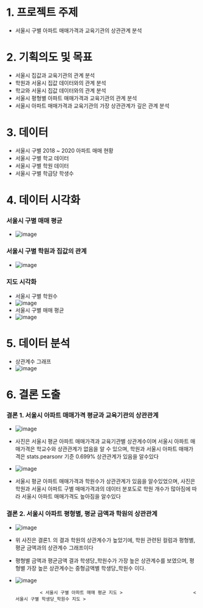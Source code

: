 # 1. 프로젝트 주제
-	서울시 구별 아파트 매매가격과 교육기관의 상관관계 분석

# 2. 기획의도 및 목표
-	서울시 집값과 교육기관의 관계 분석
-	학원과 서울시 집값 데이터와의 관계 분석
-	학교와 서울시 집값 데이터와의 관계 분석
-	서울시 평형별 아파트 매매가격과 교육기관의 관계 분석
-	서울시 아파트 매매가격과 교육기관의 가장 상관관계가 깊은 관계 분석

# 3. 데이터
-	서울시 구별 2018 ~ 2020 아파트 매매 현황
-	서울시 구별 학교 데이터
-	서울시 구별 학원 데이터
-	서울시 구별 학급당 학생수

# 4. 데이터 시각화
### 서울시 구별 매매 평균
- ![image](https://github.com/dkdlel395/DataAnalysis/assets/74848389/9112ddb8-e660-429c-83d3-8df902aa2d94)

### 서울시 구별 학원과 집값의 관계
- ![image](https://github.com/dkdlel395/DataAnalysis/assets/74848389/2219918d-7c49-4e6e-9fcd-36cc76a8e2e2)

### 지도 시각화
- 서울시 구별 학원수
- ![image](https://github.com/dkdlel395/DataAnalysis/assets/74848389/39894cfd-7d79-4b03-9d7f-a4c866283dad)
- 서울시 구별 매매 평균
- ![image](https://github.com/dkdlel395/DataAnalysis/assets/74848389/bed9bfd2-db12-4810-b5ab-5ded83e0698b)

# 5. 데이터 분석
- 상관계수 그래프
- ![image](https://github.com/dkdlel395/DataAnalysis/assets/74848389/e4ee18a5-6129-4bc0-9ff9-1bb6409ea223)


# 6. 결론 도출
### 결론 1. 서울시 아파트 매매가격 평균과 교육기관의 상관관계
- ![image](https://github.com/dkdlel395/DataAnalysis/assets/74848389/96c7f0e4-4e93-4c50-a63f-894ca9a12e4e)

-	사진은 서울시 평균 아파트 매매가격과 교육기관별 상관계수이며 서울시 아파트 매매가격은 학교수와 상관관계가 없음을 알 수 있으며, 학원과 서울시 아파트 매매가격은 stats.pearsonr 기준 0.699% 상관관계가 있음을 알수있다
-	![image](https://github.com/dkdlel395/DataAnalysis/assets/74848389/5815cc92-120c-4cf8-8e9e-5c11991cbb8b)

-	서울시 평균 아파트 매매가격과 학원수가 상관관계가 있음을 알수있었으며, 사진은 학원과 서울시 아파트 구별 매매가격과의 데이터 분포도로 학원 개수가 많아짐에 따라 서울시 아파트 매매가격도 높아짐을 알수있다


### 결론 2. 서울시 아파트 평형별, 평균 금액과 학원의 상관관계

- ![image](https://github.com/dkdlel395/DataAnalysis/assets/74848389/23ddcaf8-9715-49b6-9ff1-cf4113700f65)

-	위 사진은 결론1. 의 결과 학원의 상관계수가 높았기에, 학원 관련된 컬럼과 평형별, 평균 금액과의 상관계수 그래프이다
-	평형별 금액과 평균금액 결과 학생당_학원수가 가장 높은 상관계수를 보였으며,
평형별 가장 높은 상관계수는 중형금액별 학생당_학원수 이다.
- ![image](https://github.com/dkdlel395/DataAnalysis/assets/74848389/8b1c4619-dd9c-4654-a034-6e80c680cbd1)
  
               < 서울시 구별 아파트 매매 평균 지도 >                          < 서울시 구별 학생당_학원수 지도 >


